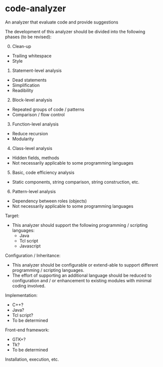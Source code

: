 # code-analyzer
An analyzer that evaluate code and provide suggestions

The development of this analyzer should be divided into the following phases (to be revised):

0. Clean-up
  - Trailing whitespace
  - Style

1. Statement-level analysis
  - Dead statements
  - Simplification
  - Readibility

2. Block-level analysis
  - Repeated groups of code / patterns
  - Comparison / flow control

3. Function-level analysis
  - Reduce recursion
  - Modularity

4. Class-level analysis
  - Hidden fields, methods
  - Not necessarily applicable to some programming languages

5. Basic, code efficiency analysis
  - Static components, string comparison, string construction, etc.

6. Pattern-level analysis
  - Dependency between roles (objects)
  - Not necessarily applicable to some programming languages

Target:
- This analyzer should support the following programming / scripting languages:
  - Java
  - Tcl script
  - Javascript

Configuration / Inheritance:
- This analyzer should be configurable or extend-able to support different programming / scripting languages.
- The effort of supporting an additional language should be reduced to configuration and / or enhancement to existing modules with minimal coding involved.

Implementation:
- C++?
- Java?
- Tcl script?
- To be determined

Front-end framework:
- GTK+?
- Tk?
- To be determined

Installation, execution, etc.
